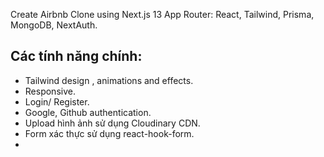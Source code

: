 Create Airbnb Clone using Next.js 13 App Router: React, Tailwind, Prisma, MongoDB, NextAuth.

## Các tính năng chính:
- Tailwind design , animations and effects.
- Responsive. 
- Login/ Register.
- Google, Github authentication.
- Upload hình ảnh sử dụng Cloudinary CDN.
- Form xác thực sử dụng react-hook-form.
- 
